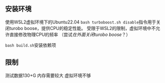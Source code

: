 ## 安装环境
使用WSL2虚拟环境下的Ubuntu22.04
`bash turboboost.sh disable`指令用于关闭turobo boose，提供CPU的稳定性能。
受限于WSL2的限制，虚拟环境中不允许直接修改物理CPU的频率
（尝试*在外面关闭turobo boose*？）

`bash build.sh`安装依赖项
## 限制
测试数据130+G
内存需要较大
虚拟环境不够
